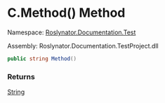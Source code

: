 # C\.Method\(\) Method

Namespace: [Roslynator.Documentation.Test](../../README.md)

Assembly: Roslynator\.Documentation\.TestProject\.dll

```csharp
public string Method()
```

### Returns

[String](https://docs.microsoft.com/en-us/dotnet/api/system.string)

